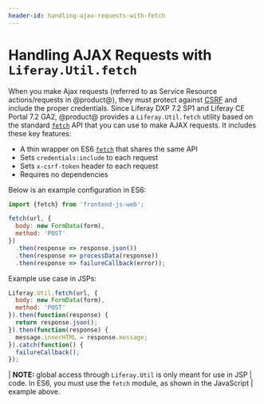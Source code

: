 ```yaml
---
header-id: handling-ajax-requests-with-fetch
---
```


# Handling AJAX Requests with `Liferay.Util.fetch`

When you make Ajax requests (referred to as Service Resource actions/requests in 
@product@), they must protect against [CSRF](https://en.wikipedia.org/wiki/Cross-site_request_forgery)
and include the proper credentials. Since Liferay DXP 7.2 SP1 and Liferay 
CE Portal 7.2 GA2, @product@ provides a `Liferay.Util.fetch` utility 
based on the standard [`fetch`](https://fetch.spec.whatwg.org/) API that you 
can use to make AJAX requests. It includes these key features:

- A thin wrapper on ES6 [`fetch`](https://fetch.spec.whatwg.org/) that shares 
  the same API
- Sets `credentials:include` to each request
- Sets `x-csrf-token` header to each request
- Requires no dependencies

Below is an example configuration in ES6:

```JavaScript
import {fetch} from 'frontend-js-web';

fetch(url, {
  body: new FormData(form),
  method: 'POST'
})
  .then(response => response.json())
  .then(response => processData(response))
  .then(response => failureCallback(error));
```

Example use case in JSPs:

```JavaScript
Liferay.Util.fetch(url, {
  body: new FormData(form),
  method: 'POST'
}).then(function(response) {
  return response.json();
}).then(function(response) {
  message.innerHTML = response.message;
}).catch(function() {
  failureCallback();
});
```

| **NOTE:** global access through `Liferay.Util` is only meant for use in JSP 
| code. In ES6, you must use the `fetch` module, as shown in the JavaScript 
| example above.
